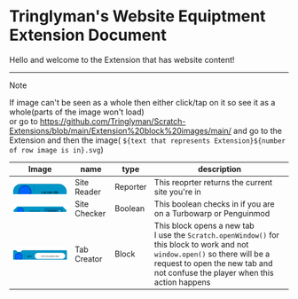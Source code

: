 # Tringlyman's Website Equiptment Extension Document


Hello and welcome to the Extension that has website content!

---
>[!NOTE]
>If image can't be seen as a whole then either click/tap on it so see it as a whole(parts of the image won't load)\
>or go to https://github.com/Tringlyman/Scratch-Extensions/blob/main/Extension%20block%20images/main/ and go to the Extension and then the image( `${text that represents Extension}${number of row image is in}.svg`)


|Image|name|type|description|
|---|---|---|---|
|![website1.svg](https://github.com/Tringlyman/Scratch-Extensions/blob/main/Extension%20block%20images/main/website%20Extension/website1.svg)|Site Reader|Reporter|This reoprter returns the  current site you're in|
|![website2.svg](https://github.com/Tringlyman/Scratch-Extensions/blob/main/Extension%20block%20images/main/website%20Extension/website2.svg)|Site Checker|Boolean|This boolean checks in if you are on a Turbowarp or Penguinmod|
|![website3.svg](https://github.com/Tringlyman/Scratch-Extensions/blob/main/Extension%20block%20images/main/website%20Extension/website3.svg)|Tab Creator|Block|This block opens a new tab<br>I use the `Scratch.openWindow()` for this block to work and not `window.open()` so there will be a request to open the new tab and not confuse the player when this action happens|
